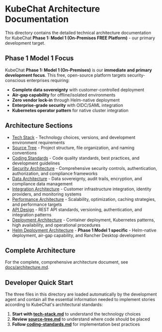 # KubeChat Architecture Documentation

This directory contains the detailed technical architecture documentation for KubeChat **Phase 1: Model 1 (On-Premises FREE Platform)** - our primary development target.

## Phase 1 Model 1 Focus

KubeChat **Phase 1: Model 1 (On-Premises)** is our **immediate and primary development focus**. This free, open-source platform targets security-conscious enterprises requiring:
- **Complete data sovereignty** with customer-controlled deployment
- **Air-gap capability** for offline/isolated environments  
- **Zero vendor lock-in** through Helm-native deployment
- **Enterprise-grade security** with OIDC/SAML integration
- **Kubernetes operator pattern** for native cluster integration

## Architecture Sections

- [Tech Stack](./tech-stack.md) - Technology choices, versions, and development environment requirements
- [Source Tree](./source-tree.md) - Project structure, file organization, and naming conventions  
- [Coding Standards](./coding-standards.md) - Code quality standards, best practices, and development guidelines
- [Security Architecture](./security-architecture.md) - Comprehensive security controls, authentication, authorization, and compliance frameworks
- [Data Architecture](./data-architecture.md) - Data sovereignty, audit trails, encryption, and compliance data management
- [Integration Architecture](./integration-architecture.md) - Customer infrastructure integration, identity providers, and monitoring systems
- [Performance Architecture](./performance-architecture.md) - Scalability, optimization, caching strategies, and performance targets
- [API Design](./api-design.md) - REST API standards, versioning, authentication, and integration patterns
- [Deployment Architecture](./deployment-architecture.md) - Container deployment, Kubernetes patterns, high availability, and operational procedures
- [Helm Deployment Architecture](./helm-deployment-architecture.md) - **Phase 1 Model 1 specific** - Helm-native deployment, air-gap capability, and Rancher Desktop development

## Complete Architecture

For the complete, comprehensive architecture document, see [docs/architecture.md](../architecture.md).

## Developer Quick Start

The three files in this directory are loaded automatically by the development agent and contain all the essential information needed to implement stories according to KubeChat's architectural standards:

1. **Start with [tech-stack.md](./tech-stack.md)** to understand the technology choices
2. **Review [source-tree.md](./source-tree.md)** to understand where code should be placed
3. **Follow [coding-standards.md](./coding-standards.md)** for implementation best practices